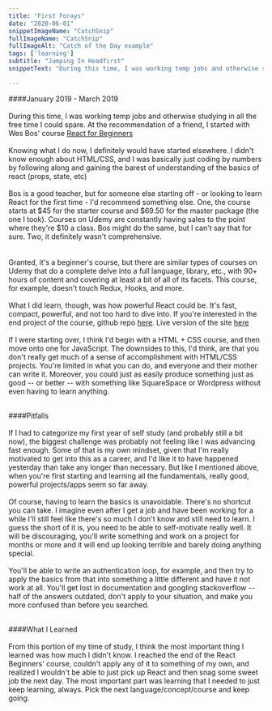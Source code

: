 ```yaml
---
title: "First Forays"
date: "2020-06-01"
snippetImageName: "CatchSnip"
fullImageName: "CatchSnip"
fullImageAlt: "Catch of the Day example"
tags: ['learning']
subtitle: "Jumping In Headfirst"
snippetText: "During this time, I was working temp jobs and otherwise studying in all the free time I could spare.  At the recommendation of a friend, I started with Wes Bos' course React for Beginners"

---
```

####January 2019 - March 2019
<br>
<br>
During this time, I was working temp jobs and otherwise studying in all the free time I could spare.  At the recommendation of a friend, I started with Wes Bos' course <a href = "https://reactforbeginners.com/">React for Beginners</a>
<br>
<br>
Knowing what I do now, I definitely would have started elsewhere.  I didn't know enough about HTML/CSS, and I was basically just coding by numbers by following along and gaining the barest of understanding of the basics of react (props, state, etc)
<br>
<br>
Bos is a good teacher, but for someone else starting off - or looking to learn React for the first time - I'd recommend something else.  One, the course starts at $45 for the starter course and $69.50 for the master package (the one I took).  Courses on Udemy are constantly having sales to the point where they're $10 a class.  Bos might do the same, but I can't say that for sure.  Two, it definitely wasn't comprehensive.  
<br>
<br>
Granted, it's a beginner's course, but there are similar types of courses on Udemy that do a complete delve into a full language, library, etc., with 90+ hours of content and covering at least a bit of all of its facets.  This course, for example, doesn't touch Redux, Hooks, and more.
<br>
<br>
What I did learn, though, was how powerful React could be.  It's fast, compact, powerful, and not too hard to dive into.  If you're interested in the end project of the course, github repo <a href = "https://github.com/Derek42588/CatchOfTheDay">here</a>.  Live version of the site <a href = "https://heuristic-varahamihira-438b5e.netlify.app/">here</a>
<br>
<br>
If I were starting over, I think I'd begin with a HTML + CSS course, and then move onto one for JavaScript.  The downsides to this, I'd think, are that you don't really get much of a sense of accomplishment with HTML/CSS projects.  You're limited in what you can do, and everyone and their mother can write it.  Moreover, you could just as easily produce something just as good -- or better -- with something like SquareSpace or Wordpress without even having to learn anything.
<br>
<br>

####Pitfalls
<br>
<br>
If I had to categorize my first year of self study (and probably still a bit now), the biggest challenge was probably not feeling like I was advancing fast enough.  Some of that is my own mindset, given that I'm really motivated to get into this as a career, and I'd like it to have happened yesterday than take any longer than necessary.  But like I mentioned above, when you're first starting and learning all the fundamentals, really good, powerful projects/apps seem so far away.
<br>
<br>
Of course, having to learn the basics is unavoidable.  There's no shortcut you can take.  I imagine even after I get a job and have been working for a while I'll still feel like there's so much I don't know and still need to learn.  I guess the short of it is, you need to be able to self-motivate really well.  It will be discouraging, you'll write something and work on a project for months or more and it will end up looking terrible and barely doing anything special.
<br>
<br>
You'll be able to write an authentication loop, for example, and then try to apply the basics from that into something a little different and have it not work at all.  You'll get lost in documentation and googling stackoverflow -- half of the answers outdated, don't apply to your situation, and make you more confused than before you searched.
<br>
<br>

####What I Learned
<br>
<br>
From this portion of my time of study, I think the most important thing I learned was how much I didn't know.  I reached the end of the React Beginners' course, couldn't apply any of it to something of my own, and realized I wouldn't be able to just pick up React and then snag some sweet job the next day.  The most important part was learning that I needed to just keep learning, always.  Pick the next language/concept/course and keep going.